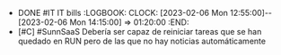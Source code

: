 - DONE #IT IT bills
  :LOGBOOK:
  CLOCK: [2023-02-06 Mon 12:55:00]--[2023-02-06 Mon 14:15:00] =>  01:20:00
  :END:
- [#C] #SunnSaaS Debería ser capaz de reiniciar tareas que se han quedado en RUN pero de las que no hay noticias automáticamente